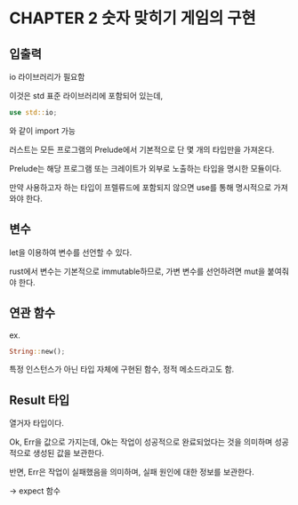 # CHAPTER 2 숫자 맞히기 게임의 구현 

## 입출력
io 라이브러리가 필요함

이것은 std 표준 라이브러리에 포함되어 있는데,

``` rust
use std::io; 
```
와 같이 import 가능

러스트는 모든 프로그램의 Prelude에서 기본적으로 단 몇 개의 타입만을 가져온다.

Prelude는 해당 프로그램 또는 크레이트가 외부로 노출하는 타입을 명시한 모듈이다.

만약 사용하고자 하는 타입이 프렐류드에 포함되지 않으면 use를 통해 명시적으로 가져와야 한다.

## 변수

let을 이용하여 변수를 선언할 수 있다.

rust에서 변수는 기본적으로 immutable하므로, 가변 변수를 선언하려면 mut을 붙여줘야 한다.

## 연관 함수

ex.

``` rs
String::new();
```

특정 인스턴스가 아닌 타입 자체에 구현된 함수, 정적 메소드라고도 함.

## Result 타입 

열거자 타입이다.

Ok, Err을 값으로 가지는데, Ok는 작업이 성공적으로 완료되었다는 것을  의미하며 성공적으로 생성된 값을 보관한다.

반면, Err은 작업이 실패했음을 의미하며, 실패 원인에 대한 정보를 보관한다.

-> expect 함수 
